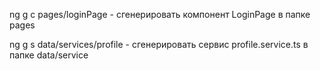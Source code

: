 ng g c pages/loginPage - сгенерировать компонент LoginPage в папке pages

ng g s data/services/profile - сгенерировать сервис profile.service.ts в папке data/service